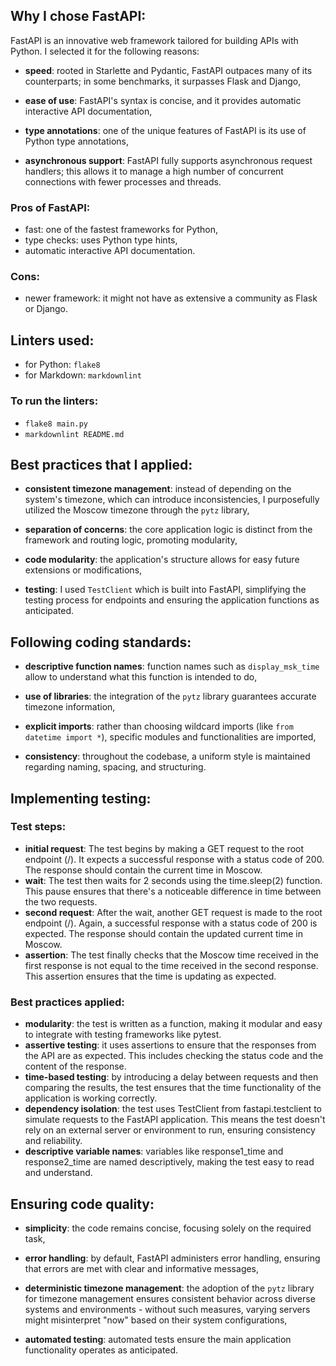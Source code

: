 ## Why I chose FastAPI:

FastAPI is an innovative web framework tailored for building APIs with Python. I selected it for the following reasons:

- **speed**: rooted in Starlette and Pydantic, FastAPI outpaces many of its counterparts; in some benchmarks, it surpasses Flask and Django,


- **ease of use**: FastAPI's syntax is concise, and it provides automatic interactive API documentation,


- **type annotations**: one of the unique features of FastAPI is its use of Python type annotations,


- **asynchronous support**: FastAPI fully supports asynchronous request handlers; this allows it to manage a high number of concurrent connections with fewer processes and threads.

### Pros of FastAPI:
- fast: one of the fastest frameworks for Python,
- type checks: uses Python type hints,
- automatic interactive API documentation.

### Cons:
- newer framework: it might not have as extensive a community as Flask or Django.

## Linters used:
- for Python: `flake8`
- for Markdown: `markdownlint`

### To run the linters:
- `flake8 main.py`
- `markdownlint README.md`

## Best practices that I applied:

- **consistent timezone management**: instead of depending on the system's timezone, which can introduce inconsistencies, I purposefully utilized the Moscow timezone through the `pytz` library,


- **separation of concerns**: the core application logic is distinct from the framework and routing logic, promoting modularity,


- **code modularity**: the application's structure allows for easy future extensions or modifications,


- **testing**: I used `TestClient` which is built into FastAPI, simplifying the testing process for endpoints and ensuring the application functions as anticipated.


## Following coding standards:

- **descriptive function names**: function names such as `display_msk_time` allow to understand what this function is intended to do,
  
- **use of libraries**: the integration of the `pytz` library guarantees accurate timezone information,

- **explicit imports**: rather than choosing wildcard imports (like `from datetime import *`), specific modules and functionalities are imported,

- **consistency**: throughout the codebase, a uniform style is maintained regarding naming, spacing, and structuring.

## Implementing testing:

### Test steps:

- **initial request**:
The test begins by making a GET request to the root endpoint (/).
It expects a successful response with a status code of 200.
The response should contain the current time in Moscow.
- **wait**:
The test then waits for 2 seconds using the time.sleep(2) function.
This pause ensures that there's a noticeable difference in time between the two requests.
- **second request**:
After the wait, another GET request is made to the root endpoint (/).
Again, a successful response with a status code of 200 is expected.
The response should contain the updated current time in Moscow.
- **assertion**:
The test finally checks that the Moscow time received in the first response is not equal to the time received in the second response.
This assertion ensures that the time is updating as expected.

### Best practices applied:
- **modularity**: the test is written as a function, making it modular and easy to integrate with testing frameworks like pytest.
- **assertive testing**: it uses assertions to ensure that the responses from the API are as expected. This includes checking the status code and the content of the response.
- **time-based testing**: by introducing a delay between requests and then comparing the results, the test ensures that the time functionality of the application is working correctly.
- **dependency isolation**: the test uses TestClient from fastapi.testclient to simulate requests to the FastAPI application. This means the test doesn't rely on an external server or environment to run, ensuring consistency and reliability.
- **descriptive variable names**: variables like response1_time and response2_time are named descriptively, making the test easy to read and understand.

## Ensuring code quality:

- **simplicity**: the code remains concise, focusing solely on the required task,

- **error handling**: by default, FastAPI administers error handling, ensuring that errors are met with clear and informative messages,

- **deterministic timezone management**: the adoption of the `pytz` library for timezone management ensures consistent behavior across diverse systems and environments - without such measures, varying servers might misinterpret "now" based on their system configurations,

- **automated testing**: automated tests ensure the main application functionality operates as anticipated.

